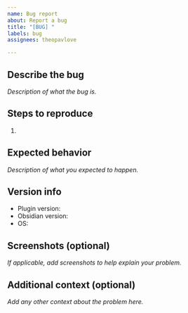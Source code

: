 ```yaml
---
name: Bug report
about: Report a bug
title: "[BUG] "
labels: bug
assignees: theopavlove

---
```


## Describe the bug

*Description of what the bug is.*

## Steps to reproduce

1. 

## Expected behavior

*Description of what you expected to happen.*

## Version info
 
 - Plugin version: 
 - Obsidian version:
 - OS: 

## Screenshots (optional)

*If applicable, add screenshots to help explain your problem.*

## Additional context (optional)

*Add any other context about the problem here.*
